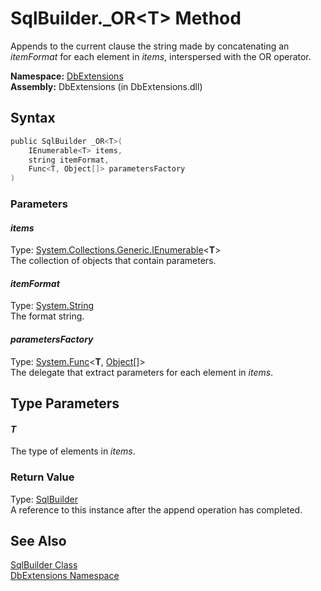 SqlBuilder._OR&lt;T> Method
===========================
Appends to the current clause the string made by concatenating an *itemFormat* for each element in *items*, interspersed with the OR operator.

**Namespace:** [DbExtensions][1]  
**Assembly:** DbExtensions (in DbExtensions.dll)

Syntax
------

```csharp
public SqlBuilder _OR<T>(
	IEnumerable<T> items,
	string itemFormat,
	Func<T, Object[]> parametersFactory
)
```

### Parameters

#### *items*
Type: [System.Collections.Generic.IEnumerable][2]&lt;**T**>  
The collection of objects that contain parameters.

#### *itemFormat*
Type: [System.String][3]  
The format string.

#### *parametersFactory*
Type: [System.Func][4]&lt;**T**, [Object][5][]>  
The delegate that extract parameters for each element in *items*.


Type Parameters
---------------

#### *T*
The type of elements in *items*.

### Return Value
Type: [SqlBuilder][6]  
A reference to this instance after the append operation has completed.

See Also
--------
[SqlBuilder Class][6]  
[DbExtensions Namespace][1]  

[1]: ../README.md
[2]: http://msdn.microsoft.com/en-us/library/9eekhta0
[3]: http://msdn.microsoft.com/en-us/library/s1wwdcbf
[4]: http://msdn.microsoft.com/en-us/library/bb549151
[5]: http://msdn.microsoft.com/en-us/library/e5kfa45b
[6]: README.md